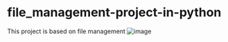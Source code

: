 # file_management-project-in-python
This project is based on file management
![image](https://github.com/kanhaiya062/file_management-project-in-python/assets/110100023/59e42f31-86ca-4066-baba-cfbd0608db75)

